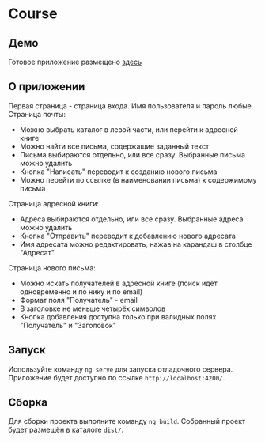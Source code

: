 # Course

## Демо
Готовое приложение размещено [здесь](https://pseudo-mail.netlify.com)

## О приложении
Первая страница - страница входа. Имя пользователя и пароль любые.
Страница почты:
 * Можно выбрать каталог в левой части, или перейти к адресной книге
 * Можно найти все письма, содержащие заданный текст
 * Письма выбираются отдельно, или все сразу. Выбранные письма можно удалить
 * Кнопка "Написать" переводит к созданию нового письма
 * Можно перейти по ссылке (в наименовании письма) к содержимому письма
 
Страница адресной книги:
 * Адреса выбираются отдельно, или все сразу. Выбранные адреса можно удалить
 * Кнопка "Отправить" переводит к добавлению нового адресата
 * Имя адресата можно редактировать, нажав на карандаш в столбце "Адресат"

Страница нового письма:
* Можно искать получателей в адресной книге (поиск идёт одновременно и по нику и по email)
* Формат поля "Получатель" - email
* В заголовке не меньше четырёх символов
* Кнопка добавления доступна только при валидных полях "Получатель" и "Заголовок" 

## Запуск

Используйте команду `ng serve` для запуска отладочного сервера. Приложение будет доступно по ссылке `http://localhost:4200/`.

## Сборка

Для сборки проекта выполните команду `ng build`. Собранный проект будет размещён в каталоге `dist/`.